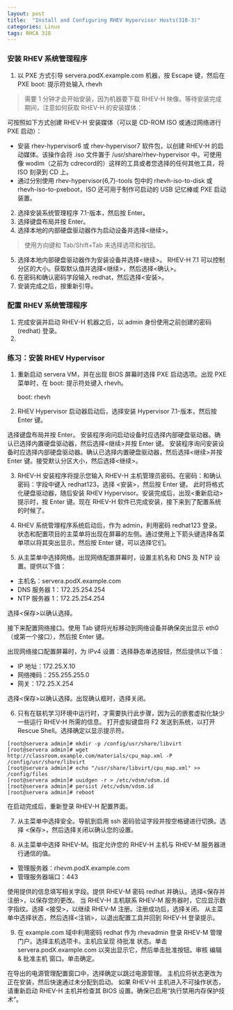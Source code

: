 ```yaml
---
layout: post
title:  "Install and Configuring RHEV Hypervisor Hosts(318-3)"
categories: Linux
tags: RHCA 318
---
```


### 安装 RHEV 系统管理程序

1. 以 PXE 方式引导 servera.podX.example.com 机器，按 Escape 键，然后在 PXE boot: 提示符处输入 rhevh

> 需要 1 分钟才会开始安装，因为机器要下载 RHEV-H 映像。等待安装完成期间，注意如何获取 RHEV-H 的安装媒体：

可按照如下方式创建 RHEV-H 安装媒体（可以是 CD-ROM ISO 或通过网络进行 PXE 启动）：

*    安装 rhev-hypervisor6 或 rhev-hypervisor7 软件包，以创建 RHEV-H 的启动媒体。该操作会将 .iso 文件置于 /usr/share/rhev-hypervisor 中。可使用像 wodim（之前为 cdrecord的）这样的工具或者您选择的任何其他工具，将 ISO 刻录到 CD 上。
*    通过分别使用 rhev-hypervisor{6,7}-tools 包中的 rhevh-iso-to-disk 或 rhevh-iso-to-pxeboot，ISO 还可用于制作可启动的 USB 记忆棒或 PXE 启动装置。

2. 选择安装系统管理程序 7.1-版本，然后按 Enter。
3. 选择键盘布局并按 Enter。
4. 选择本地的内部硬盘驱动器作为启动设备并选择<继续>。

> 使用方向键和 Tab/Shift+Tab 来选择选项和按钮。

5. 选择本地内部硬盘驱动器作为安装设备并选择<继续>。 RHEV-H 7.1 可以控制分区的大小。获取默认值并选择<继续>，然后选择<确认>。
6. 在密码和确认密码字段输入 redhat，然后选择<安装>。
7. 安装完成之后，按重新引导。 


### 配置 RHEV 系统管理程序

1. 完成安装并启动 RHEV-H 机器之后，以 admin 身份使用之前创建的密码 (redhat) 登录。
2. 


### 练习：安装 RHEV Hypervisor

1. 重新启动 servera VM，并在出现 BIOS 屏幕时选择 PXE 启动选项。出现 PXE 菜单时，在 boot: 提示符处键入 rhevh。

    boot: rhevh

2. RHEV Hypervisor 启动器启动后，选择安装 Hypervisor 7.1-版本，然后按 Enter 键。

选择键盘布局并按 Enter。
安装程序询问启动设备时应选择内部硬盘驱动器。确认已选择内置硬盘驱动器，然后选择<继续>并按 Enter 键。
安装程序询问安装设备时应选择内部硬盘驱动器。确认已选择内置硬盘驱动器，然后选择<继续>并按 Enter 键。接受默认分区大小，然后选择<继续>。

3. RHEV-H 安装程序将提示您输入 RHEV-H 主机管理员密码。在密码：和确认密码：字段中键入 redhat123，选择 <安装>，然后按 Enter 键。
此时将格式化硬盘驱动器，随后安装 RHEV Hypervisor。安装完成后，出现<重新启动>提示时，按 Enter 键。现在 RHEV-H 软件已完成安装，接下来到了配置系统的时候了。

4. RHEV 系统管理程序系统启动后，作为 admin，利用密码 redhat123 登录。状态和配置项目的主菜单将出现在屏幕的左侧。通过使用上下箭头键选择各菜单项以将其突出显示，然后按 Enter 键，可以选择它们。 
5. 从主菜单中选择网络。出现网络配置屏幕时，设置主机名和 DNS 及 NTP 设置。提供以下值：

*    主机名：servera.podX.example.com
*    DNS 服务器 1：172.25.254.254
*    NTP 服务器 1：172.25.254.254

选择<保存>以确认选择。

接下来配置网络接口。使用 Tab 键将光标移动到网络设备并确保突出显示 eth0（或第一个接口），然后按 Enter 键。

出现网络接口配置屏幕时，为 IPv4 设置：选择静态单选按钮，然后提供以下值：

*    IP 地址：172.25.X.10
*    网络掩码：255.255.255.0
*    网关：172.25.X.254

选择<保存>以确认选择。出现确认框时，选择关闭。 

6. 只有在联机学习环境中运行时，才需要执行此步骤，因为云的嵌套虚拟化缺少一些运行 RHEV-H 所需的信息。
打开虚拟键盘将 F2 发送到系统，以打开 Rescue Shell。选择确定以显示提示符。

```
[root@servera admin]# mkdir -p /config/usr/share/libvirt
[root@servera admin]# wget http://classroom.example.com/materials/cpu_map.xml -P /config/usr/share/libvirt
[root@servera admin]# echo "/usr/share/libvirt/cpu_map.xml" >> /config/files
[root@servera admin]# uuidgen -r > /etc/vdsm/vdsm.id
[root@servera admin]# persist /etc/vdsm/vdsm.id
[root@servera admin]# reboot
```

在启动完成后，重新登录 RHEV-H 配置界面。 

7. 从主菜单中选择安全。导航到启用 ssh 密码验证字段并按空格键进行切换。选择 <保存>，然后选择关闭以确认您的设置。

8. 从主菜单中选择 RHEV-M。指定允许您的 RHEV-H 主机与 RHEV-M 服务器进行通信的值。

*    管理服务器：rhevm.podX.example.com
*    管理服务器端口：443

使用提供的信息填写相关字段。提供 RHEV-M 密码 redhat 并确认。选择<保存并注册>，以保存您的更改。
当 RHEV-H 主机联系 RHEV-M 服务器时，它应显示数字指纹。选择 <接受>，以继续 RHEV-M 注册。注册成功后，选择关闭。
从主菜单中选择状态，然后选择<注销>，以退出配置工具并回到 RHEV-H 登录提示。 

9. 在 example.com 域中利用密码 redhat 作为 rhevadmin 登录 RHEV-M 管理门户。选择主机选项卡。主机应呈现 待批准 状态。单击 servera.podX.example.com 以突出显示它，然后单击批准按钮。审核 编辑 & 批准主机 窗口。单击确定。

在导出的电源管理配置窗口中，选择确定以跳过电源管理。
主机应将状态更改为正在安装，然后快速通过未分配到启动。
如果 RHEV-H 主机进入不可操作状态，请重新启动 RHEV-H 主机并检查其 BIOS 设置。确保已启用“执行禁用内存保护技术”。






